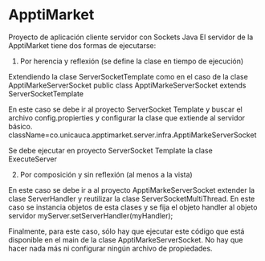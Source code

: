 # ApptiMarket
Proyecto de aplicación cliente servidor con Sockets Java
El servidor de la ApptiMarket tiene dos formas de ejecutarse:

1.  Por herencia y reflexión (se define la clase en tiempo de ejecución)

Extendiendo la clase ServerSocketTemplate como en el caso de la clase ApptiMarkeServerSocket
public class ApptiMarkeServerSocket extends ServerSocketTemplate

En este caso se debe ir al proyecto ServerSocket Template y buscar el archivo config.propierties y configurar la clase que extiende al servidor básico.
className=co.unicauca.apptimarket.server.infra.ApptiMarkeServerSocket

Se debe ejecutar en  proyecto ServerSocket Template la clase ExecuteServer

2.  Por composición y sin reflexión (al menos a la vista)

En este caso se debe ir a al proyecto ApptiMarkeServerSocket extender la clase ServerHandler y reutilizar la clase ServerSocketMultiThread. En este caso se instancia  objetos de esta clases y se fija el objeto handler al objeto servidor myServer.setServerHandler(myHandler);

Finalmente, para este caso, sólo hay que ejecutar este código que está disponible en el main de la clase ApptiMarkeServerSocket. No hay que hacer nada más ni configurar ningún archivo de propiedades.
